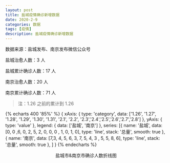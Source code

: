 ```yaml
---
layout: post
title: 盐城疫情确诊新增数据
date: 2020-2-9
categories: 数据
tags: [疫情]
description: 盐城疫情确诊新增数据
---
```


数据来源：盐城发布、南京发布微信公众号

盐城治愈人数：3 人

盐城累计确诊人数：17 人

南京治愈人数：20 人

南京累计确诊人数：71 人

> 注：1.26 之前的累计到 1.26

{% echarts 400 '85%' %}
{
xAxis: {
type: 'category',
data: ['1.26', '1.27', '1.28', '1.29', '1.30', '1.31', '2.1', '2.2', '2.3','2.4','2.5','2.6','2.7','2.8']
},
yAxis: {
type: 'value'
},
legend: {
data: ['盐城', '南京']
},
series: [{
name: '盐城',
data: [0, 0 ,6, 0, 2, 5, 2, 0, 0, 0 , 1, 0, 1, 0],
type: 'line',
stack: '总量',
smooth: true
},
{
name: '南京',
data: [7,3, 4, 5, 6, 3, 7, 5, 4, 3 , 5, 5, 8, 6],
type: 'line',
stack: '总量',
smooth: true
},
]
}
{% endecharts %}

<center>盐城市&南京市确诊人数折线图</center>
